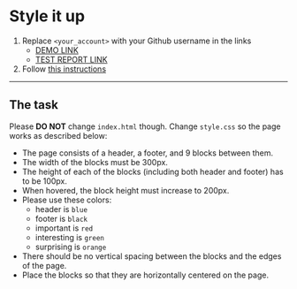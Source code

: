 # Style it up

1. Replace `<your_account>` with your Github username in the links
   - [DEMO LINK](https://troospieler.github.io/layout_style-it-up/) <br>
   - [TEST REPORT LINK](https://troospieler.github.io/layout_style-it-up/report/html_report/)
2. Follow [this instructions](https://mate-academy.github.io/layout_task-guideline/)

---

## The task

Please **DO NOT** change `index.html` though. Change `style.css` so the page works as described below:

- The page consists of a header, a footer, and 9 blocks between them.
- The width of the blocks must be 300px.
- The height of each of the blocks (including both header and footer) has to be 100px.
- When hovered, the block height must increase to 200px.
- Please use these colors:
  - header is `blue`
  - footer is `black`
  - important is `red`
  - interesting is `green`
  - surprising is `orange`
- There should be no vertical spacing between the blocks and the edges of the page.
- Place the blocks so that they are horizontally centered on the page.
